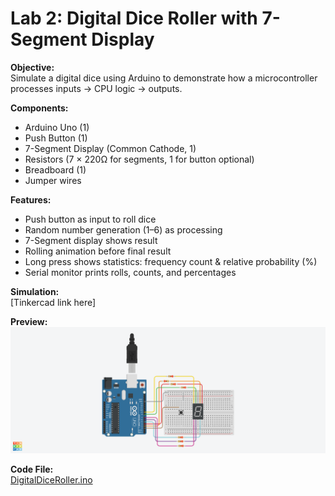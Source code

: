 # Lab 2: Digital Dice Roller with 7-Segment Display

**Objective:**  
Simulate a digital dice using Arduino to demonstrate how a microcontroller processes inputs → CPU logic → outputs.  

**Components:**
- Arduino Uno (1)  
- Push Button (1)  
- 7-Segment Display (Common Cathode, 1)  
- Resistors (7 × 220Ω for segments, 1 for button optional)  
- Breadboard (1)  
- Jumper wires  

**Features:**
- Push button as input to roll dice  
- Random number generation (1–6) as processing  
- 7-Segment display shows result  
- Rolling animation before final result  
- Long press shows statistics: frequency count & relative probability (%)  
- Serial monitor prints rolls, counts, and percentages  

**Simulation:**  
[Tinkercad link here]  

**Preview:**  
![Circuit Screenshot](circuit_screenshot.png)  

**Code File:**  
[DigitalDiceRoller.ino](DigitalDiceRoller.ino)
